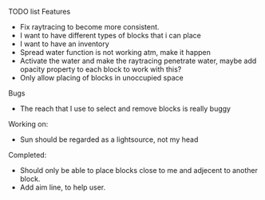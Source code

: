 TODO list
Features
- Fix raytracing to become more consistent.
- I want to have different types of blocks that i can place
- I want to have an inventory
- Spread water function is not working atm, make it happen
- Activate the water and make the raytracing penetrate water, maybe add opacity property to each block to work with this?
- Only allow placing of blocks in unoccupied space

Bugs
- The reach that I use to select and remove blocks is really buggy

Working on:
- Sun should be regarded as a lightsource, not my head

Completed:
- Should only be able to place blocks close to me and adjecent to another block.
- Add aim line, to help user.